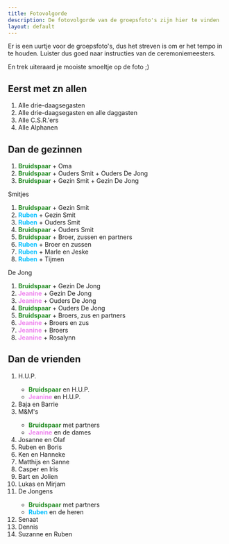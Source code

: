 ```yaml
---
title: Fotovolgorde
description: De fotovolgorde van de groepsfoto's zijn hier te vinden
layout: default
---
```


Er is een uurtje voor de groepsfoto's, dus het streven is om er het tempo in te houden. 
Luister dus goed naar instructies van de ceremoniemeesters.

En trek uiteraard je mooiste smoeltje op de foto ;)

## Eerst met zn allen
<ol>
    <li>Alle drie-daagsegasten</li>
    <li>Alle drie-daagsegasten en alle daggasten</li>
    <li>Alle C.S.R.'ers</li>
    <li>Alle Alphanen</li>
</ol>


## Dan de gezinnen
<ol>
    <li><b style="color: forestgreen;">Bruidspaar</b> + Oma</li>
    <li><b style="color: forestgreen;">Bruidspaar</b> + Ouders Smit + Ouders De Jong</li>
    <li><b style="color: forestgreen;">Bruidspaar</b> + Gezin Smit + Gezin De Jong</li>
</ol>

Smitjes
<ol>
    <li><b style="color: forestgreen;">Bruidspaar</b> + Gezin Smit</li>
    <li><b style="color: deepskyblue;">Ruben</b> + Gezin Smit</li>
    <li><b style="color: deepskyblue;">Ruben</b> + Ouders Smit</li>
    <li><b style="color: forestgreen;">Bruidspaar</b> + Ouders Smit</li>
    <li><b style="color: forestgreen;">Bruidspaar</b> + Broer, zussen en partners</li>
    <li><b style="color: deepskyblue;">Ruben</b> + Broer en zussen</li>
    <li><b style="color: deepskyblue;">Ruben</b> + Marle en Jeske</li>
    <li><b style="color: deepskyblue;">Ruben</b> + Tijmen</li>
</ol>

De Jong
<ol>
    <li><b style="color: forestgreen;">Bruidspaar</b> + Gezin De Jong</li>
    <li><b style="color: violet;">Jeanine</b> + Gezin De Jong</li>
    <li><b style="color: violet;">Jeanine</b> + Ouders De Jong</li>
    <li><b style="color: forestgreen;">Bruidspaar</b> + Ouders De Jong</li>
    <li><b style="color: forestgreen;">Bruidspaar</b> + Broers, zus en partners</li>
    <li><b style="color: violet;">Jeanine</b> + Broers en zus</li>
    <li><b style="color: violet;">Jeanine</b> + Broers</li>
    <li><b style="color: violet;">Jeanine</b> + Rosalynn</li>
</ol>

## Dan de vrienden
<ol>
    <li>H.U.P.</li>
        <ul>
           <li><b style="color: forestgreen;">Bruidspaar</b> en H.U.P.</li>
           <li><b style="color: violet;">Jeanine</b> en H.U.P.</li>
        </ul>
    <li>Baja en Barrie</li>
    <li>M&M's</li>
        <ul>
            <li><b style="color: forestgreen;">Bruidspaar</b> met partners</li>
            <li><b style="color: violet;">Jeanine</b> en de dames</li>
        </ul>
    <li>Josanne en Olaf</li>
    <li>Ruben en Boris</li>
    <li>Ken en Hanneke</li>
    <li>Matthijs en Sanne</li>
    <li>Casper en Iris</li>
    <li>Bart en Jolien</li>
    <li>Lukas en Mirjam</li>
    <li>De Jongens</li>        
        <ul>
            <li><b style="color: forestgreen;">Bruidspaar</b> met partners</li>
            <li><b style="color: deepskyblue;">Ruben</b> en de heren</li>
        </ul>
    <li>Senaat</li>
    <li>Dennis</li>
    <li>Suzanne en Ruben</li>
</ol>
